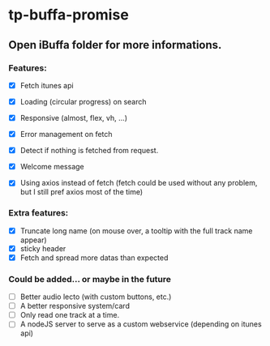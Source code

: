 # tp-buffa-promise
## Open iBuffa folder for more informations.

### Features:

- [x] Fetch itunes api
- [x] Loading (circular progress) on search
- [x] Responsive (almost, flex, vh, ...)
- [x] Error management on fetch
- [x] Detect if nothing is fetched from request.
- [x] Welcome message
- [x] Using axios instead of fetch (fetch could be used without any problem, but I still pref axios most of the time)


### Extra features:

- [x] Truncate long name (on mouse over, a tooltip with the full track name appear)
- [x] sticky header
- [x] Fetch and spread more datas than expected

### Could be added... or maybe in the future

- [ ] Better audio lecto (with custom buttons, etc.)
- [ ] A better responsive system/card
- [ ] Only read one track at a time.
- [ ] A nodeJS server to serve as a custom webservice (depending on itunes api)
